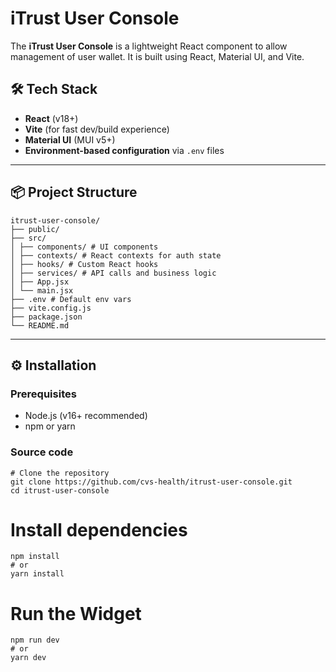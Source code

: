 <!--
 Copyright 2024 CVS Health and/or one of its affiliates

 Licensed under the Apache License, Version 2.0 (the "License");
 you may not use this file except in compliance with the License.
 You may obtain a copy of the License at

      https://www.apache.org/licenses/LICENSE-2.0

 Unless required by applicable law or agreed to in writing, software
 distributed under the License is distributed on an "AS IS" BASIS,
 WITHOUT WARRANTIES OR CONDITIONS OF ANY KIND, either express or implied.
 See the License for the specific language governing permissions and
 limitations under the License.
 -->

# iTrust User Console

The **iTrust User Console** is a lightweight React component to allow management of user wallet. It is built using React, Material UI, and Vite.


## 🛠️ Tech Stack

- **React** (v18+)
- **Vite** (for fast dev/build experience)
- **Material UI** (MUI v5+)
- **Environment-based configuration** via `.env` files

---

## 📦 Project Structure
```
itrust-user-console/
├── public/
├── src/
│ ├── components/ # UI components
│ ├── contexts/ # React contexts for auth state
│ ├── hooks/ # Custom React hooks
│ ├── services/ # API calls and business logic
│ ├── App.jsx
│ └── main.jsx
├── .env # Default env vars
├── vite.config.js
├── package.json
└── README.md
```

---

## ⚙️ Installation

### Prerequisites

- Node.js (v16+ recommended)
- npm or yarn

### Source code
```
# Clone the repository
git clone https://github.com/cvs-health/itrust-user-console.git
cd itrust-user-console
```
# Install dependencies
```
npm install
# or
yarn install
```

# Run the Widget
```
npm run dev
# or
yarn dev
```
